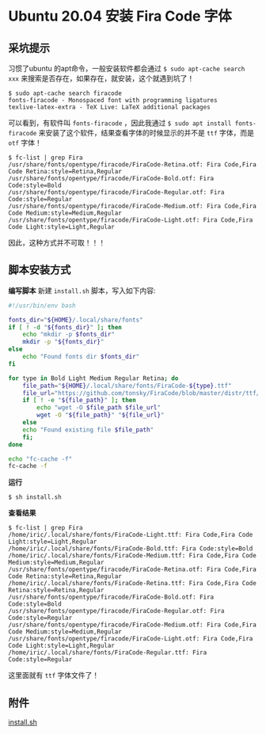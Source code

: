 # Ubuntu 20.04 安装 Fira Code 字体

## 采坑提示

习惯了ubuntu 的apt命令，一般安装软件都会通过 `$ sudo apt-cache search xxx` 来搜索是否存在，如果存在，就安装，这个就遇到坑了！

``` shell
$ sudo apt-cache search firacode    
fonts-firacode - Monospaced font with programming ligatures
texlive-latex-extra - TeX Live: LaTeX additional packages
```

可以看到，有软件叫 `fonts-firacode` ，因此我通过 `$ sudo apt install fonts-firacode` 来安装了这个软件，结果查看字体的时候显示的并不是 `ttf` 字体，而是 `otf` 字体！

``` shell
$ fc-list | grep Fira                          
/usr/share/fonts/opentype/firacode/FiraCode-Retina.otf: Fira Code,Fira Code Retina:style=Retina,Regular
/usr/share/fonts/opentype/firacode/FiraCode-Bold.otf: Fira Code:style=Bold
/usr/share/fonts/opentype/firacode/FiraCode-Regular.otf: Fira Code:style=Regular
/usr/share/fonts/opentype/firacode/FiraCode-Medium.otf: Fira Code,Fira Code Medium:style=Medium,Regular
/usr/share/fonts/opentype/firacode/FiraCode-Light.otf: Fira Code,Fira Code Light:style=Light,Regular
```

因此，这种方式并不可取！！！

## 脚本安装方式

**编写脚本**
新建 `install.sh` 脚本，写入如下内容:

``` bash
#!/usr/bin/env bash

fonts_dir="${HOME}/.local/share/fonts"
if [ ! -d "${fonts_dir}" ]; then
    echo "mkdir -p $fonts_dir"
    mkdir -p "${fonts_dir}"
else
    echo "Found fonts dir $fonts_dir"
fi

for type in Bold Light Medium Regular Retina; do
    file_path="${HOME}/.local/share/fonts/FiraCode-${type}.ttf"
    file_url="https://github.com/tonsky/FiraCode/blob/master/distr/ttf/FiraCode-${type}.ttf?raw=true"
    if [ ! -e "${file_path}" ]; then
        echo "wget -O $file_path $file_url"
        wget -O "${file_path}" "${file_url}"
    else
	echo "Found existing file $file_path"
    fi;
done

echo "fc-cache -f"
fc-cache -f
```

**运行**

``` shell
$ sh install.sh
```

**查看结果**

``` shell
$ fc-list | grep Fira
/home/iric/.local/share/fonts/FiraCode-Light.ttf: Fira Code,Fira Code Light:style=Light,Regular
/home/iric/.local/share/fonts/FiraCode-Bold.ttf: Fira Code:style=Bold
/home/iric/.local/share/fonts/FiraCode-Medium.ttf: Fira Code,Fira Code Medium:style=Medium,Regular
/usr/share/fonts/opentype/firacode/FiraCode-Retina.otf: Fira Code,Fira Code Retina:style=Retina,Regular
/home/iric/.local/share/fonts/FiraCode-Retina.ttf: Fira Code,Fira Code Retina:style=Retina,Regular
/usr/share/fonts/opentype/firacode/FiraCode-Bold.otf: Fira Code:style=Bold
/usr/share/fonts/opentype/firacode/FiraCode-Regular.otf: Fira Code:style=Regular
/usr/share/fonts/opentype/firacode/FiraCode-Medium.otf: Fira Code,Fira Code Medium:style=Medium,Regular
/usr/share/fonts/opentype/firacode/FiraCode-Light.otf: Fira Code,Fira Code Light:style=Light,Regular
/home/iric/.local/share/fonts/FiraCode-Regular.ttf: Fira Code:style=Regular
```

这里面就有 `ttf` 字体文件了！

## 附件

[install.sh](assets/files/install.sh)
